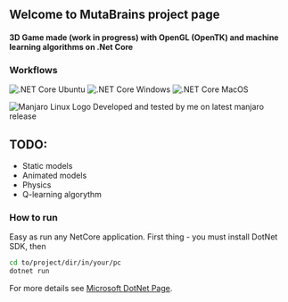 ## Welcome to MutaBrains project page

#### 3D Game made (work in progress) with OpenGL (OpenTK) and machine learning algorithms on .Net Core

### Workflows
![.NET Core Ubuntu](https://github.com/alehlipka/MutaBrains/workflows/.NET%20Core%20Ubuntu/badge.svg)
![.NET Core Windows](https://github.com/alehlipka/MutaBrains/workflows/.NET%20Core%20Windows/badge.svg)
![.NET Core MacOS](https://github.com/alehlipka/MutaBrains/workflows/.NET%20Core%20MacOS/badge.svg)

![Manjaro Linux Logo](https://upload.wikimedia.org/wikipedia/commons/thumb/3/3e/Manjaro-logo.svg/100px-Manjaro-logo.svg.png)
Developed and tested by me on latest manjaro release

## TODO:
* Static models
* Animated models
* Physics
* Q-learning algorythm

### How to run

Easy as run any NetCore application.
First thing - you must install DotNet SDK, then

```bash
cd to/project/dir/in/your/pc
dotnet run
```

For more details see [Microsoft DotNet Page](https://dotnet.microsoft.com/).
